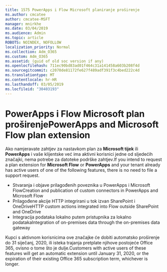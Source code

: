 ```yaml
---
title: 1575 PowerApps i Flow Microsoft planiranje proširenje
ms.author: cmcatee
author: cmcatee-MSFT
manager: mnirkhe
ms.date: 03/04/2019
ms.audience: Admin
ms.topic: article
ROBOTS: NOINDEX, NOFOLLOW
localization_priority: Normal
ms.collection: Adm_O365
ms.custom: Adm_O365
ms.assetid: (guid of old soc version if any)
ms.openlocfilehash: 711ec90bd83ad01f464c31a141458a603b208f4d
ms.sourcegitcommit: c2070de81172fe627f489adf391f3c4bed222c4d
ms.translationtype: MT
ms.contentlocale: hr-HR
ms.lasthandoff: 03/05/2019
ms.locfileid: "30403193"
---
```

# <a name="powerapps-and-microsoft-flow-plan-extension"></a><span data-ttu-id="c5586-102">PowerApps i Flow Microsoft plan proširenje</span><span class="sxs-lookup"><span data-stu-id="c5586-102">PowerApps and Microsoft Flow plan extension</span></span>

<span data-ttu-id="c5586-103">Ako namjeravate zahtjev za nastavkom plan za **Microsoft tijek** ili **PowerApps** i vaše klijentske već ima aktivni korisnici jedne od sljedećih značajki, nema potrebe za datoteke podrške zahtjev.</span><span class="sxs-lookup"><span data-stu-id="c5586-103">If you intend to request a plan extension for **Microsoft Flow** or **PowerApps** and your tenant already has active users of one of the following features, there is no need to file a support request.</span></span>

- <span data-ttu-id="c5586-104">Stvaranja i objave prilagođenih poveznika u PowerApps i Microsoft Flow</span><span class="sxs-lookup"><span data-stu-id="c5586-104">Creation and publication of custom connectors in PowerApps and Microsoft Flow</span></span>
- <span data-ttu-id="c5586-105">Prilagođene akcije HTTP integrirani u tok izvan SharePoint i OneDrive</span><span class="sxs-lookup"><span data-stu-id="c5586-105">HTTP custom actions integrated into Flow outside SharePoint and OneDrive</span></span>
- <span data-ttu-id="c5586-106">Integracija podataka lokalno putem pristupnika za lokalno podataka</span><span class="sxs-lookup"><span data-stu-id="c5586-106">Integration of on-premises data through the on-premises  data gateway</span></span>

<span data-ttu-id="c5586-107">Kupci s aktivnom korisnicima ove značajke će dobiti automatsko proširenje do 31 siječanj, 2020, ili isteka trajanja pretplate njihove postojeće Office 365, ovisno o tome što je dulje.</span><span class="sxs-lookup"><span data-stu-id="c5586-107">Customers with active users of these features will get an automatic extension until January 31, 2020, or the expiration of their existing Office 365 subscription term, whichever is longer.</span></span>